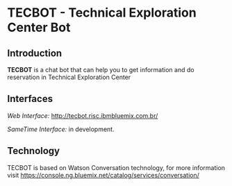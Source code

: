# **TECBOT** - Technical Exploration Center Bot

## Introduction

**TECBOT** is a chat bot that can help you to get information and do reservation in Technical Exploration Center 

## Interfaces

*Web Interface:* http://tecbot.risc.ibmbluemix.com.br/

*SameTime Interface:*  in development.

## Technology

TECBOT is based on Watson Conversation technology, for more information visit 
https://console.ng.bluemix.net/catalog/services/conversation/
